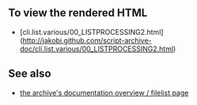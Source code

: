 To view the rendered HTML
-------------------------

* [cli.list.various/00_LISTPROCESSING2.html]
  (http://jakobi.github.com/script-archive-doc/cli.list.various/00_LISTPROCESSING2.html)


See also
--------

* [the archive's documentation overview / filelist page](http://jakobi.github.com/script-archive-doc/ "Peter's Script-Archive Overview and Filelist")

